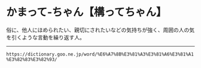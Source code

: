 # かまって‐ちゃん【構ってちゃん】

俗に、他人にほめられたい、親切にされたいなどの気持ちが強く、周囲の人の気を引くような言動を繰り返す人。

---
`https://dictionary.goo.ne.jp/word/%E6%A7%8B%E3%81%A3%E3%81%A6%E3%81%A1%E3%82%83%E3%82%93/`